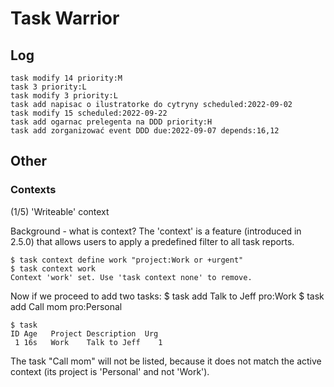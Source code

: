 # Task Warrior

## Log

```
task modify 14 priority:M
task 3 priority:L
task modify 3 priority:L
task add napisac o ilustratorke do cytryny scheduled:2022-09-02
task modify 15 scheduled:2022-09-22
task add ogarnac prelegenta na DDD priority:H
task add zorganizować event DDD due:2022-09-07 depends:16,12
```


## Other

### Contexts

(1/5) 'Writeable' context

  Background - what is context?
  The 'context' is a feature (introduced in 2.5.0) that allows users to apply a
  predefined filter to all task reports.
  
    $ task context define work "project:Work or +urgent"
    $ task context work
    Context 'work' set. Use 'task context none' to remove.
  
  Now if we proceed to add two tasks:
    $ task add Talk to Jeff pro:Work
    $ task add Call mom pro:Personal
  
    $ task
    ID Age   Project Description  Urg
     1 16s   Work    Talk to Jeff    1
  
  The task "Call mom" will not be listed, because it does not match
  the active context (its project is 'Personal' and not 'Work').

